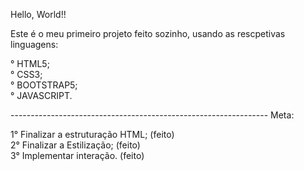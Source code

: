 Hello, World!!

Este é o meu primeiro projeto feito sozinho, usando as rescpetivas linguagens:

° HTML5; <br>
° CSS3; <br>
° BOOTSTRAP5; <br>
° JAVASCRIPT.

---------------------------------------------------------------- Meta:

1° Finalizar a estruturação HTML; (feito) <br>
2° Finalizar a Estilização; (feito)<br>
3° Implementar interação. (feito)


